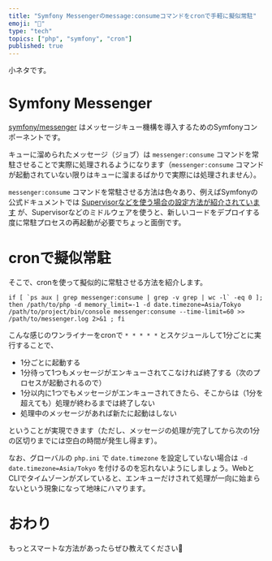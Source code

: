 ```yaml
---
title: "Symfony Messengerのmessage:consumeコマンドをcronで手軽に擬似常駐"
emoji: "🎻"
type: "tech"
topics: ["php", "symfony", "cron"]
published: true
---
```


小ネタです。

# Symfony Messenger

[symfony/messenger](https://symfony.com/doc/current/components/messenger.html) はメッセージキュー機構を導入するためのSymfonyコンポーネントです。

キューに溜められたメッセージ（ジョブ）は `messenger:consume` コマンドを常駐させることで実際に処理されるようになります（`messenger:consume` コマンドが起動されていない限りはキューに溜まるばかりで実際には処理されません）。

`messenger:consume` コマンドを常駐させる方法は色々あり、例えばSymfonyの公式ドキュメントでは [Supervisorなどを使う場合の設定方法が紹介されています](https://symfony.com/doc/current/messenger.html#supervisor-configuration) が、Supervisorなどのミドルウェアを使うと、新しいコードをデプロイする度に常駐プロセスの再起動が必要でちょっと面倒です。

# cronで擬似常駐

そこで、cronを使って擬似的に常駐させる方法を紹介します。

```shell
if [ `ps aux | grep messenger:consume | grep -v grep | wc -l` -eq 0 ]; then /path/to/php -d memory_limit=-1 -d date.timezone=Asia/Tokyo /path/to/project/bin/console messenger:consume --time-limit=60 >> /path/to/messenger.log 2>&1 ; fi
```

こんな感じのワンライナーをcronで `* * * * *` とスケジュールして1分ごとに実行することで、

* 1分ごとに起動する
* 1分待って1つもメッセージがエンキューされてこなければ終了する（次のプロセスが起動されるので）
* 1分以内に1つでもメッセージがエンキューされてきたら、そこからは（1分を超えても）処理が終わるまでは終了しない
* 処理中のメッセージがあれば新たに起動はしない

ということが実現できます（ただし、メッセージの処理が完了してから次の1分の区切りまでには空白の時間が発生し得ます）。

なお、グローバルの `php.ini` で `date.timezone` を設定していない場合は `-d date.timezone=Asia/Tokyo` を付けるのを忘れないようにしましょう。WebとCLIでタイムゾーンがズレていると、エンキューだけされて処理が一向に始まらないという現象になって地味にハマります。

# おわり

もっとスマートな方法があったらぜひ教えてください🤲
